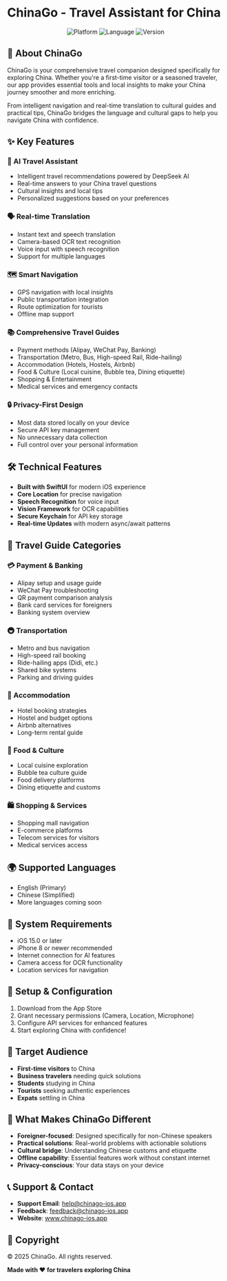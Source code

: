 # ChinaGo - Travel Assistant for China

<div align="center">
  <img src="https://img.shields.io/badge/Platform-iOS-blue" alt="Platform">
  <img src="https://img.shields.io/badge/Language-Swift-orange" alt="Language">
  <img src="https://img.shields.io/badge/Version-1.0.0-green" alt="Version">
</div>

## 📱 About ChinaGo

ChinaGo is your comprehensive travel companion designed specifically for exploring China. Whether you're a first-time visitor or a seasoned traveler, our app provides essential tools and local insights to make your China journey smoother and more enriching.

From intelligent navigation and real-time translation to cultural guides and practical tips, ChinaGo bridges the language and cultural gaps to help you navigate China with confidence.

## ✨ Key Features

### 🧠 AI Travel Assistant
- Intelligent travel recommendations powered by DeepSeek AI
- Real-time answers to your China travel questions
- Cultural insights and local tips
- Personalized suggestions based on your preferences

### 🗣️ Real-time Translation
- Instant text and speech translation
- Camera-based OCR text recognition
- Voice input with speech recognition
- Support for multiple languages

### 🗺️ Smart Navigation
- GPS navigation with local insights
- Public transportation integration
- Route optimization for tourists
- Offline map support

### 📚 Comprehensive Travel Guides
- Payment methods (Alipay, WeChat Pay, Banking)
- Transportation (Metro, Bus, High-speed Rail, Ride-hailing)
- Accommodation (Hotels, Hostels, Airbnb)
- Food & Culture (Local cuisine, Bubble tea, Dining etiquette)
- Shopping & Entertainment
- Medical services and emergency contacts

### 🔒 Privacy-First Design
- Most data stored locally on your device
- Secure API key management
- No unnecessary data collection
- Full control over your personal information

## 🛠️ Technical Features

- **Built with SwiftUI** for modern iOS experience
- **Core Location** for precise navigation
- **Speech Recognition** for voice input
- **Vision Framework** for OCR capabilities
- **Secure Keychain** for API key storage
- **Real-time Updates** with modern async/await patterns

## 📖 Travel Guide Categories

### 💳 Payment & Banking
- Alipay setup and usage guide
- WeChat Pay troubleshooting
- QR payment comparison analysis
- Bank card services for foreigners
- Banking system overview

### 🚇 Transportation
- Metro and bus navigation
- High-speed rail booking
- Ride-hailing apps (Didi, etc.)
- Shared bike systems
- Parking and driving guides

### 🏨 Accommodation
- Hotel booking strategies
- Hostel and budget options
- Airbnb alternatives
- Long-term rental guide

### 🍜 Food & Culture
- Local cuisine exploration
- Bubble tea culture guide
- Food delivery platforms
- Dining etiquette and customs

### 🛍️ Shopping & Services
- Shopping mall navigation
- E-commerce platforms
- Telecom services for visitors
- Medical services access

## 🌍 Supported Languages

- English (Primary)
- Chinese (Simplified)
- More languages coming soon

## 📱 System Requirements

- iOS 15.0 or later
- iPhone 8 or newer recommended
- Internet connection for AI features
- Camera access for OCR functionality
- Location services for navigation

## 🔧 Setup & Configuration

1. Download from the App Store
2. Grant necessary permissions (Camera, Location, Microphone)
3. Configure API services for enhanced features
4. Start exploring China with confidence!

## 🎯 Target Audience

- **First-time visitors** to China
- **Business travelers** needing quick solutions
- **Students** studying in China
- **Tourists** seeking authentic experiences
- **Expats** settling in China

## 🚀 What Makes ChinaGo Different

- **Foreigner-focused**: Designed specifically for non-Chinese speakers
- **Practical solutions**: Real-world problems with actionable solutions
- **Cultural bridge**: Understanding Chinese customs and etiquette
- **Offline capability**: Essential features work without constant internet
- **Privacy-conscious**: Your data stays on your device

## 📞 Support & Contact

- **Support Email**: help@chinago-ios.app
- **Feedback**: feedback@chinago-ios.app
- **Website**: www.chinago-ios.app

## 📄 Copyright

© 2025 ChinaGo. All rights reserved.

**Made with ❤️ for travelers exploring China**